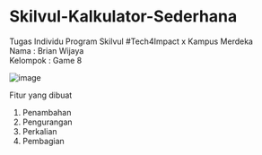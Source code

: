 # Skilvul-Kalkulator-Sederhana
Tugas Individu Program Skilvul #Tech4Impact x Kampus Merdeka  
Nama : Brian Wijaya  
Kelompok : Game 8  

![image](https://user-images.githubusercontent.com/70004754/191524844-2b0ee042-f289-4180-9814-42f4fb9e1e14.png)

Fitur yang dibuat  
1. Penambahan  
2. Pengurangan  
3. Perkalian  
4. Pembagian  
